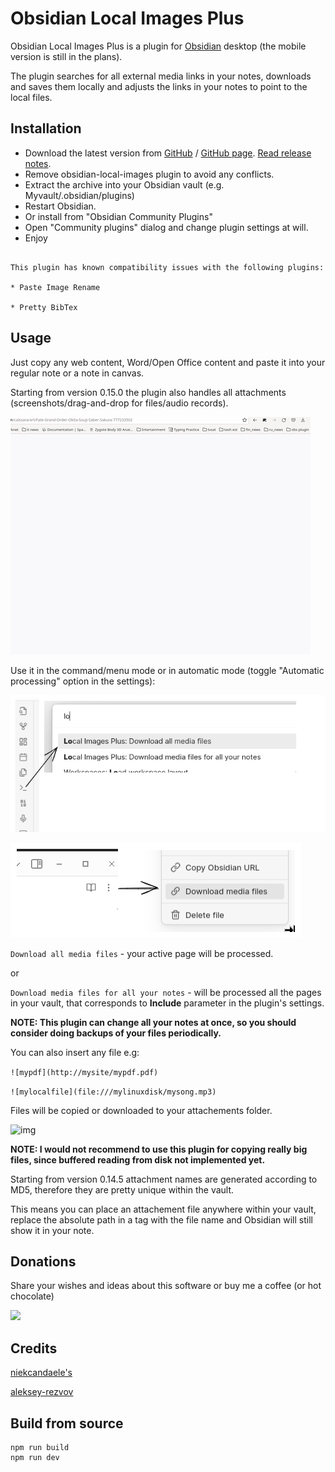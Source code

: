 # Obsidian Local Images Plus



Obsidian Local Images Plus is a plugin for [Obsidian](https://obsidian.md/) desktop (the mobile version is still in the plans). 

The plugin searches for all external media links in your notes, downloads and saves them locally and adjusts the links in your notes to point to the local files.



## Installation

- Download the latest version from [GitHub](https://github.com/Sergei-Korneev/obsidian-local-images-plus) / [GitHub page](https://sergei-korneev.github.io/obsidian-local-images-plus). [Read release notes](https://github.com/Sergei-Korneev/obsidian-local-images-plus/releases).
- Remove obsidian-local-images plugin to avoid any conflicts.
- Extract the archive into your Obsidian vault (e.g. Myvault/.obsidian/plugins)
- Restart Obsidian.
- Or install from "Obsidian Community Plugins"
- Open "Community plugins" dialog and change plugin settings at will.
- Enjoy

```

This plugin has known compatibility issues with the following plugins:

* Paste Image Rename

* Pretty BibTex

```


## Usage

Just copy any web content, Word/Open Office content and paste it into your regular note or a note in canvas.

Starting from version 0.15.0 the plugin also handles all attachments (screenshots/drag-and-drop for files/audio records).




![img](docs/exampleimage.gif?raw=true)

Use it in the command/menu mode or in automatic mode (toggle "Automatic processing" option in the settings):



![img](docs/commands.png?raw=true)


![img](docs/menuex.png?raw=true)


```Download all media files``` - your active page will be processed.

or

```Download media files for all your notes``` - will be processed all the pages in your vault, that corresponds to **Include** parameter in the plugin's settings.



**NOTE: This plugin can change all your notes at once, so you should consider doing backups of your files periodically.**

You can also insert any file e.g:

```![mypdf](http://mysite/mypdf.pdf)```

```![mylocalfile](file:///mylinuxdisk/mysong.mp3)```

Files will be copied or downloaded to your attachements folder.

![img](docs/examplepdf.gif?raw=true)

**NOTE: I would not recommend to use this plugin for copying really big files, since buffered reading from disk not implemented yet.**



Starting from version 0.14.5 attachment names are generated according to MD5, therefore they are pretty unique within the vault.        

This means you can place an attachement file anywhere within your vault, replace the absolute path in a tag with the file name and Obsidian will still show it in your note.
 



## Donations

Share your  wishes and ideas about this software or buy me a coffee (or hot chocolate)



<a href="https://www.buymeacoffee.com/sergeikorneev"><img src="https://img.buymeacoffee.com/button-api/?text=Buy me a coffee&emoji=&slug=sergeikorneev&button_colour=5F7FFF&font_colour=ffffff&font_family=Inter&outline_colour=000000&coffee_colour=FFDD00"></a>



## Credits

[niekcandaele's](https://github.com/niekcandaele/obsidian-local-images)

[aleksey-rezvov](https://github.com/aleksey-rezvov/obsidian-local-images)


## Build from source
```
npm run build
npm run dev
```
